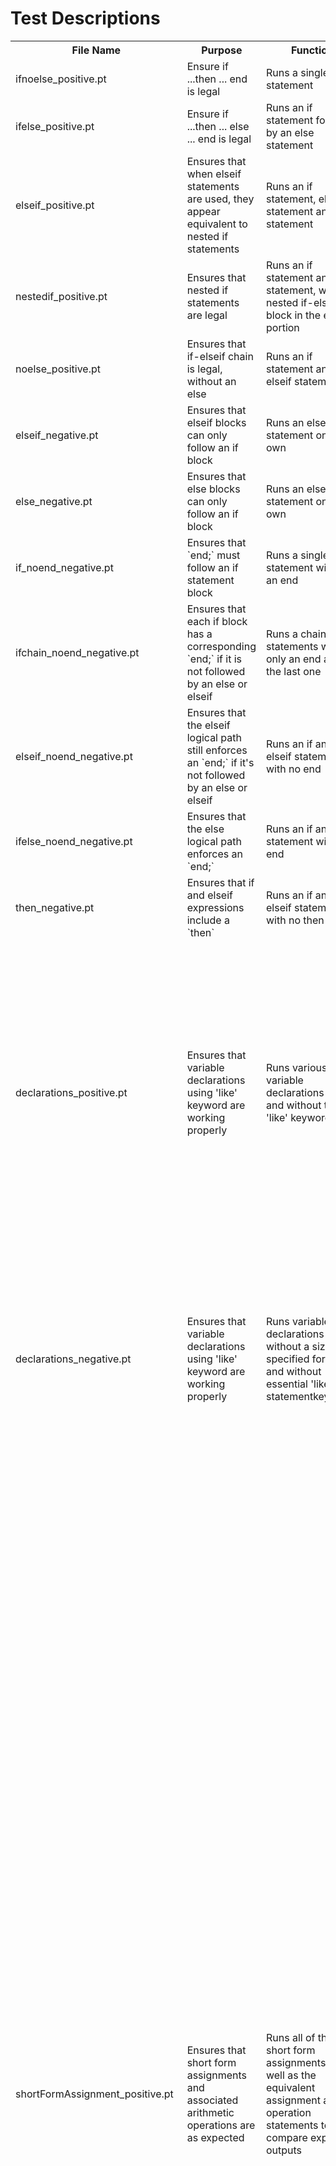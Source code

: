# Test Descriptions

<table>
<tr>
<th>File Name</th>
<th>Purpose</th>
<th>Function</th>
<th>Expected Output</th>
<th>Actual Output</th>
</tr>

<tr>
<td>ifnoelse_positive.pt</td>
<td>Ensure if ...then ... end is legal </td>
<td>Runs a single if statement</td>
<td></td>
<td></td>
</tr>

<tr>
<td>ifelse_positive.pt</td>
<td>Ensure if ...then ... else ... end is legal </td>
<td>Runs an if statement followed by an else statement</td>
<td></td>
<td></td>
</tr>

<tr>
<td>elseif_positive.pt</td>
<td>Ensures that when elseif statements are used, they appear equivalent to nested if statements</td>
<td>Runs an if statement, elseif statement and else statement</td>
<td></td>
<td></td>
</tr>

<tr>
<td>nestedif_positive.pt</td>
<td>Ensures that nested if statements are legal</td>
<td>Runs an if statement and else statement, with a nested if-else block in the else portion</td>
<td></td>
<td></td>
</tr>

<tr>
<td>noelse_positive.pt</td>
<td>Ensures that if-elseif chain is legal, without an else</td>
<td>Runs an if statement and elseif statement</td>
<td></td>
<td></td>
</tr>

<tr>
<td>elseif_negative.pt</td>
<td>Ensures that elseif blocks can only follow an if block</td>
<td>Runs an elseif statement on its own</td>
<td></td>
<td></td>
</tr>

<tr>
<td>else_negative.pt</td>
<td>Ensures that else blocks can only follow an if block</td>
<td>Runs an else statement on its own</td>
<td></td>
<td></td>
</tr>

<tr>
<td>if_noend_negative.pt</td>
<td>Ensures that `end;` must follow an if statement block</td>
<td>Runs a single if statement without an end</td>
<td></td>
<td></td>
</tr>

<tr>
<td>ifchain_noend_negative.pt</td>
<td>Ensures that each if block has a corresponding `end;` if it is not followed by an else or elseif</td>
<td>Runs a chain of if statements with only an end after the last one</td>
<td></td>
<td></td>
</tr>

<tr>
<td>elseif_noend_negative.pt</td>
<td>Ensures that the elseif logical path still enforces an `end;` if it's not followed by an else or elseif</td>
<td>Runs an if and elseif statement with no end</td>
<td></td>
<td></td>
</tr>

<tr>
<td>ifelse_noend_negative.pt</td>
<td>Ensures that the else logical path enforces an `end;`</td>
<td>Runs an if and else statement with no end</td>
<td></td>
<td></td>
</tr>

<tr>
<td>then_negative.pt</td>
<td>Ensures that if and elseif expressions include a `then`</td>
<td>Runs an if and elseif statement with no then</td>
<td></td>
<td></td>
</tr>

<tr>
<td>declarations_positive.pt</td>
<td>Ensures that variable declarations using 'like' keyword are working properly</td>
<td>Runs various variable declarations with and without the 'like' keyword</td>
<td> .sProgram
 .sIdentifier
 .sParmEnd
 % .sNewLine
 % .sNewLine
  .sBegin
  .sVar
   .sIdentifier
    .sInitialValue
        .sInteger
    .sExpnEnd
   % .sNewLine
   % .sNewLine
  .sVar
   .sIdentifier
     .sLike
      .sInteger
   % .sNewLine
   % .sNewLine
  .sVar
   .sIdentifier
    .sArray
     .sInteger
     .sLike
      .sInteger
   % .sNewLine
   % .sNewLine
  .sVar
   .sIdentifier
    .sFile
     .sLike
      .sIdentifier
  .sEnd</td>
<td> .sProgram
 .sIdentifier
 .sParmEnd
 % .sNewLine
 % .sNewLine
  .sBegin
  .sVar
   .sIdentifier
    .sInitialValue
        .sInteger
    .sExpnEnd
   % .sNewLine
   % .sNewLine
  .sVar
   .sIdentifier
     .sLike
      .sInteger
   % .sNewLine
   % .sNewLine
  .sVar
   .sIdentifier
    .sArray
     .sInteger
     .sLike
      .sInteger
   % .sNewLine
   % .sNewLine
  .sVar
   .sIdentifier
    .sFile
     .sLike
      .sIdentifier
  .sEnd</td>
</tr>

<tr>
<td>declarations_negative.pt</td>
<td>Ensures that variable declarations using 'like' keyword are working properly</td>
<td>Runs variable declarations without a size specified for arrays and without essential 'like' statementkeywords</td>
<td> .sProgram
 .sIdentifier
 .sParmEnd
 % .sNewLine
 % .sNewLine
  .sBegin
  .sVar
   .sIdentifier
     .sLike
      .sInteger
   % .sNewLine
   % .sNewLine
  .sVar
   .sIdentifier
    .sArray
     .sInteger
     .sLike
      .sInteger
   % .sNewLine
   % .sNewLine
  .sVar
   .sIdentifier
    .sFile
     .sLike
      .sInteger
  .sEnd</td>
<td> .sProgram
 .sIdentifier
 .sParmEnd
 % .sNewLine
 % .sNewLine
  .sBegin
  .sVar
   .sIdentifier
     .sLike
      .sInteger
   % .sNewLine
   % .sNewLine
  .sVar
   .sIdentifier
    .sArray
     .sInteger
     .sLike
      .sInteger
   % .sNewLine
   % .sNewLine
  .sVar
   .sIdentifier
    .sFile
     .sLike
      .sInteger
  .sEnd</td>
</tr>

<tr>
<td>shortFormAssignment_positive.pt</td>
<td>Ensures that short form assignments and associated arithmetic operations are  as expected</td>
<td>Runs all of the short form assignments as well as the equivalent assignment and operation statements to compare expected outputs</td>
<td> .sProgram
 .sIdentifier
 .sParmEnd
 % .sNewLine
 % .sNewLine
  .sBegin
  .sVar
   .sIdentifier
    .sInitialValue
        .sInteger
    .sExpnEnd
   % .sNewLine
   % .sNewLine
   .sAssignmentStmt
   .sIdentifier
   .sIdentifier
       .sInteger
   .sAdd
   .sExpnEnd
   % .sNewLine
   .sAssignmentStmt
   .sIdentifier
       .sIdentifier
       .sInteger
     .sAdd
   .sExpnEnd
   % .sNewLine
   % .sNewLine
   .sAssignmentStmt
   .sIdentifier
   .sIdentifier
       .sInteger
   .sSubtract
   .sExpnEnd
   % .sNewLine
   .sAssignmentStmt
   .sIdentifier
       .sIdentifier
       .sInteger
     .sSubtract
   .sExpnEnd
   % .sNewLine
   % .sNewLine
   .sAssignmentStmt
   .sIdentifier
       .sInteger
   .sExpnEnd
   % .sNewLine
   % .sNewLine
   .sAssignmentStmt
   .sIdentifier
   .sIdentifier
       .sInteger
   .sDivide
   .sExpnEnd
   % .sNewLine
   .sAssignmentStmt
   .sIdentifier
       .sIdentifier
       .sInteger
      .sDivide
   .sExpnEnd
   % .sNewLine
   % .sNewLine
   .sAssignmentStmt
   .sIdentifier
       .sInteger
   .sExpnEnd
   % .sNewLine
   % .sNewLine
   .sAssignmentStmt
   .sIdentifier
   .sIdentifier
       .sInteger
   .sMultiply
   .sExpnEnd
   % .sNewLine
   .sAssignmentStmt
   .sIdentifier
       .sIdentifier
       .sInteger
      .sMultiply
   .sExpnEnd
   % .sNewLine
   % .sNewLine
   .sAssignmentStmt
   .sIdentifier
       .sInteger
   .sExpnEnd
   % .sNewLine
   % .sNewLine
   .sAssignmentStmt
   .sIdentifier
   .sIdentifier
       .sInteger
   .sModulus
   .sExpnEnd
   % .sNewLine
   .sAssignmentStmt
   .sIdentifier
       .sIdentifier
       .sInteger
      .sModulus
   .sExpnEnd
  .sEnd</td>
<td> .sProgram
 .sIdentifier
 .sParmEnd
 % .sNewLine
 % .sNewLine
  .sBegin
  .sVar
   .sIdentifier
    .sInitialValue
        .sInteger
    .sExpnEnd
   % .sNewLine
   % .sNewLine
   .sAssignmentStmt
   .sIdentifier
   .sIdentifier
       .sInteger
   .sAdd
   .sExpnEnd
   % .sNewLine
   .sAssignmentStmt
   .sIdentifier
       .sIdentifier
       .sInteger
     .sAdd
   .sExpnEnd
   % .sNewLine
   % .sNewLine
   .sAssignmentStmt
   .sIdentifier
   .sIdentifier
       .sInteger
   .sSubtract
   .sExpnEnd
   % .sNewLine
   .sAssignmentStmt
   .sIdentifier
       .sIdentifier
       .sInteger
     .sSubtract
   .sExpnEnd
   % .sNewLine
   % .sNewLine
   .sAssignmentStmt
   .sIdentifier
       .sInteger
   .sExpnEnd
   % .sNewLine
   % .sNewLine
   .sAssignmentStmt
   .sIdentifier
   .sIdentifier
       .sInteger
   .sDivide
   .sExpnEnd
   % .sNewLine
   .sAssignmentStmt
   .sIdentifier
       .sIdentifier
       .sInteger
      .sDivide
   .sExpnEnd
   % .sNewLine
   % .sNewLine
   .sAssignmentStmt
   .sIdentifier
       .sInteger
   .sExpnEnd
   % .sNewLine
   % .sNewLine
   .sAssignmentStmt
   .sIdentifier
   .sIdentifier
       .sInteger
   .sMultiply
   .sExpnEnd
   % .sNewLine
   .sAssignmentStmt
   .sIdentifier
       .sIdentifier
       .sInteger
      .sMultiply
   .sExpnEnd
   % .sNewLine
   % .sNewLine
   .sAssignmentStmt
   .sIdentifier
       .sInteger
   .sExpnEnd
   % .sNewLine
   % .sNewLine
   .sAssignmentStmt
   .sIdentifier
   .sIdentifier
       .sInteger
   .sModulus
   .sExpnEnd
   % .sNewLine
   .sAssignmentStmt
   .sIdentifier
       .sIdentifier
       .sInteger
      .sModulus
   .sExpnEnd
  .sEnd</td>

<tr>
<td>shortFormAssignment_negative.pt</td>
<td>Ensures that short form assignments that are not syntactically correct output as expected</td>
<td>Runs all of the short form assignments with the assignment operator in the wrong spot, as well as a test to ensure that the old PT assignment statement '<>' is no longer valid</td>
<td> .sProgram
 .sIdentifier
 .sParmEnd
 % .sNewLine
 % .sNewLine
  .sBegin
  .sVar
   .sIdentifier
    .sInitialValue
        .sInteger
    .sExpnEnd
   % .sNewLine
   % .sNewLine
   .sAssignmentStmt
   .sIdentifier
       .sInteger
   .sExpnEnd
   % .sNewLine
   % .sNewLine
   .sAssignmentStmt
   .sIdentifier
       .sInteger
     .sNegate
   .sExpnEnd
   % .sNewLine
   % .sNewLine
   .sAssignmentStmt
   .sIdentifier
       .sIdentifier
   .sExpnEnd
   % .sNewLine
   % .sNewLine
   .sAssignmentStmt
   .sIdentifier
       .sIdentifier
   .sExpnEnd
   % .sNewLine
   % .sNewLine
   .sAssignmentStmt
   .sIdentifier
       .sIdentifier
   .sExpnEnd
   % .sNewLine
   % .sNewLine
    .sCallStmt
    .sIdentifier
    .sParmEnd
  .sEnd</td>
<td> .sProgram
 .sIdentifier
 .sParmEnd
 % .sNewLine
 % .sNewLine
  .sBegin
  .sVar
   .sIdentifier
    .sInitialValue
        .sInteger
    .sExpnEnd
   % .sNewLine
   % .sNewLine
   .sAssignmentStmt
   .sIdentifier
       .sInteger
   .sExpnEnd
   % .sNewLine
   % .sNewLine
   .sAssignmentStmt
   .sIdentifier
       .sInteger
     .sNegate
   .sExpnEnd
   % .sNewLine
   % .sNewLine
   .sAssignmentStmt
   .sIdentifier
       .sIdentifier
   .sExpnEnd
   % .sNewLine
   % .sNewLine
   .sAssignmentStmt
   .sIdentifier
       .sIdentifier
   .sExpnEnd
   % .sNewLine
   % .sNewLine
   .sAssignmentStmt
   .sIdentifier
       .sIdentifier
   .sExpnEnd
   % .sNewLine
   % .sNewLine
    .sCallStmt
    .sIdentifier
    .sParmEnd
  .sEnd</td>

<tr>
<td>token_defenitions_positive.pt</td>
<td>Ensures that all tokens are properly emitted, whether their keyword is used, or the associated symbol</td>
<td>Runs through each token as well as it's symbol</td>
<td></td>
<td></td>

</table>

